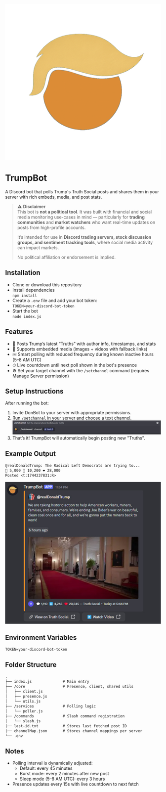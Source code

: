 ![DemoTruth](/docs/logo.png)
# TrumpBot 

A Discord bot that polls Trump's Truth Social posts and shares them in your server with rich embeds, media, and post stats.

> ⚠️ **Disclaimer**  
> This bot is **not a political tool**. It was built with financial and social media monitoring use-cases in mind — particularly for **trading communities** and **market watchers** who want real-time updates on posts from high-profile accounts.  
>  
> It’s intended for use in **Discord trading servers, stock discussion groups, and sentiment tracking tools**, where social media activity can impact markets.  
>  
> No political affiliation or endorsement is implied.


## Installation

- Clone or download this repository
- Install dependencies  
  `npm install`
- Create a `.env` file and add your bot token:  
  `TOKEN=your-discord-bot-token`
- Start the bot  
  `node index.js`

## Features

- 💬 Posts Trump’s latest “Truths” with author info, timestamps, and stats
- 📸 Supports embedded media (images + videos with fallback links)
- 💤 Smart polling with reduced frequency during known inactive hours (5–8 AM UTC)
- ⏱ Live countdown until next poll shown in the bot's presence
- ⚙️ Set your target channel with the `/setchannel` command (requires Manage Server permission)

## Setup Instructions

After running the bot:

1. Invite DonBot to your server with appropriate permissions.
2. Run `/setchannel` in your server and choose a text channel.
![DSlashSet](/docs/slash-setchannel.jpg)
3. That’s it! TrumpBot will automatically begin posting new "Truths".

## Example Output

```discord
@realDonaldTrump: The Radical Left Democrats are trying to...
💬 5,000 🔁 10,200 ❤️ 28,000
Posted <t:1744237831:R>
```

![DemoTruth](/docs/demo-truth.jpg)

## Environment Variables

```
TOKEN=your-discord-bot-token
```

## Folder Structure

```
.
├── index.js              # Main entry
├── /core                 # Presence, client, shared utils
│   ├── client.js
│   ├── presence.js
│   └── utils.js
├── /services             # Polling logic
│   └── poller.js
├── /commands             # Slash command registration
│   └── slash.js
├── last-id.txt           # Stores last fetched post ID
├── channelMap.json       # Stores channel mappings per server
└── .env
```

## Notes

- Polling interval is dynamically adjusted:
  - Default: every 45 minutes
  - Burst mode: every 2 minutes after new post
  - Sleep mode (5–8 AM UTC): every 3 hours
- Presence updates every 15s with live countdown to next fetch
